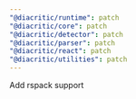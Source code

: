 ```yaml
---
"@diacritic/runtime": patch
"@diacritic/core": patch
"@diacritic/detector": patch
"@diacritic/parser": patch
"@diacritic/react": patch
"@diacritic/utilities": patch
---
```


Add rspack support
